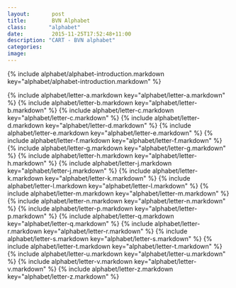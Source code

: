```yaml
---
layout:       post
title:        BVN Alphabet
class:       "alphabet"
date:         2015-11-25T17:52:48+11:00
description: "CART - BVN alphabet"
categories:
image:
---
```


{% include alphabet/alphabet-introduction.markdown key="alphabet/alphabet-introduction.markdown" %}


{% include alphabet/letter-a.markdown key="alphabet/letter-a.markdown" %}
{% include alphabet/letter-b.markdown key="alphabet/letter-b.markdown" %}
{% include alphabet/letter-c.markdown key="alphabet/letter-c.markdown" %}
{% include alphabet/letter-d.markdown key="alphabet/letter-d.markdown" %}
{% include alphabet/letter-e.markdown key="alphabet/letter-e.markdown" %}
{% include alphabet/letter-f.markdown key="alphabet/letter-f.markdown" %}
{% include alphabet/letter-g.markdown key="alphabet/letter-g.markdown" %}
{% include alphabet/letter-h.markdown key="alphabet/letter-h.markdown" %}
{% include alphabet/letter-j.markdown key="alphabet/letter-j.markdown" %}
{% include alphabet/letter-k.markdown key="alphabet/letter-k.markdown" %}
{% include alphabet/letter-l.markdown key="alphabet/letter-l.markdown" %}
{% include alphabet/letter-m.markdown key="alphabet/letter-m.markdown" %}
{% include alphabet/letter-n.markdown key="alphabet/letter-n.markdown" %}
{% include alphabet/letter-p.markdown key="alphabet/letter-p.markdown" %}
{% include alphabet/letter-q.markdown key="alphabet/letter-q.markdown" %}
{% include alphabet/letter-r.markdown key="alphabet/letter-r.markdown" %}
{% include alphabet/letter-s.markdown key="alphabet/letter-s.markdown" %}
{% include alphabet/letter-t.markdown key="alphabet/letter-t.markdown" %}
{% include alphabet/letter-u.markdown key="alphabet/letter-u.markdown" %}
{% include alphabet/letter-v.markdown key="alphabet/letter-v.markdown" %}
{% include alphabet/letter-z.markdown key="alphabet/letter-z.markdown" %}
